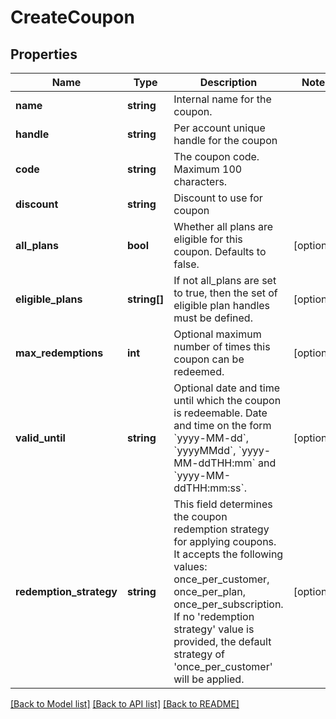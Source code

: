 # CreateCoupon

## Properties
Name | Type | Description | Notes
------------ | ------------- | ------------- | -------------
**name** | **string** | Internal name for the coupon. | 
**handle** | **string** | Per account unique handle for the coupon | 
**code** | **string** | The coupon code. Maximum 100 characters. | 
**discount** | **string** | Discount to use for coupon | 
**all_plans** | **bool** | Whether all plans are eligible for this coupon. Defaults to false. | [optional] 
**eligible_plans** | **string[]** | If not all_plans are set to true, then the set of eligible plan handles must be defined. | [optional] 
**max_redemptions** | **int** | Optional maximum number of times this coupon can be redeemed. | [optional] 
**valid_until** | **string** | Optional date and time until which the coupon is redeemable. Date and time on the form &#x60;yyyy-MM-dd&#x60;, &#x60;yyyyMMdd&#x60;, &#x60;yyyy-MM-ddTHH:mm&#x60; and &#x60;yyyy-MM-ddTHH:mm:ss&#x60;. | [optional] 
**redemption_strategy** | **string** | This field determines the coupon redemption strategy for applying coupons. It accepts the following values: once_per_customer, once_per_plan, once_per_subscription. If no &#x27;redemption strategy&#x27; value is provided, the default strategy of &#x27;once_per_customer&#x27; will be applied. | [optional] 

[[Back to Model list]](../../README.md#documentation-for-models) [[Back to API list]](../../README.md#documentation-for-api-endpoints) [[Back to README]](../../README.md)

